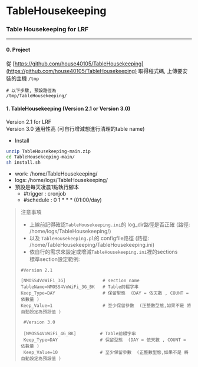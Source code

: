 # TableHousekeeping  

### Table Housekeeping for LRF
---
#### 0. Project

從 [https://github.com/house40105/TableHousekeeping](https://github.com/house40105/TableHousekeeping) 取得程式碼, 上傳要安裝的主機 `/tmp`

```
# 以下步驟, 預設路徑為
/tmp/TableHousekeeping/
```

#### 1. TableHousekeeping (Version 2.1 or Version 3.0)
Version 2.1 for LRF  
Version 3.0 通用性高 (可自行增減想進行清理的table name)  

* Install

```bash
unzip TableHousekeeping-main.zip
cd TableHousekeeping-main/
sh install.sh

```
* work: /home/TableHousekeeping/
* logs: /home/logs/TableHousekeeping/
* 預設是每天凌晨1點執行腳本
  * #trigger     : cronjob
  * #schedule    : 0 1 * * * (01:00/day)
 

>注意事項  
>* 上線前記得確認`TableHousekeeping.ini`的 log_dir路徑是否正確 (路徑: /home/logs/TableHousekeeping/)
>* 以及 `TableHousekeeping.pl`的 configfile路徑 (路徑: /home/TableHousekeeping/TableHousekeeping.ini)
>* 依自行的需求來設定或增減`TableHousekeeping.ini`裡的sections  
>  標準section設定範例:
>  ```
>  #Version 2.1
>  
>  [NMOSS4VoWiFi_3G]              # section name
>  TableName=NMOSS4VoWiFi_3G_BK   # Table前輟字串
>  Keep_Type=DAY                  # 保留型態  (DAY = 依天數 , COUNT = 依數量 )  
>  Keep_Value=1                   # 至少保留參數  (正整數型態,如果不是 將自動設定為預設值 )  
>  ```
>```
>  #Version 3.0
>  
>  [NMOSS4VoWiFi_4G_BK]         # Table前輟字串
>  Keep_Type=DAY                # 保留型態  (DAY = 依天數 , COUNT = 依數量 )  
>  Keep_Value=10                # 至少保留參數  (正整數型態,如果不是 將自動設定為預設值 )  
>```
